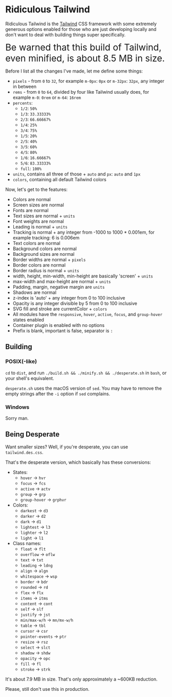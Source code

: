 # Ridiculous Tailwind

Ridiculous Tailwind is the [Tailwind](http://tailwindcss.com/) CSS framework with some extremely generous options enabled for those who are just developing locally and don't want to deal with building things super specifically.

<span style="font-size: 2em">Be warned that this build of Tailwind, even minified, is about 8.5 MB in size.</span>

Before I list all the changes I've made, let me define some things:

- `pixels` - from `0` to `32`, for example `m-0px`: `0px` or `m-32px`: `32px`, any integer in between
- `rems` - from `0` to `64`, divided by four like Tailwind usually does, for example `m-0`: `0rem` or `m-64`: `16rem`
- `percents`:
    - `1/2`: `50%`
    - `1/3`: `33.33333%`
    - `2/3`: `66.66667%`
    - `1/4`: `25%`
    - `3/4`: `75%`
    - `1/5`: `20%`
    - `2/5`: `40%`
    - `3/5`: `60%`
    - `4/5`: `80%`
    - `1/6`: `16.66667%`
    - `5/6`: `83.33333%`
    - `full`: `100%`
- `units`, contains all three of those + `auto` and `px`: `auto` and `1px`
- `colors`, containing all default Tailwind colors

Now, let's get to the features:

- Colors are normal
- Screen sizes are normal
- Fonts are normal
- Text sizes are normal + `units`
- Font weights are normal
- Leading is normal + `units`
- Tracking is normal + any integer from -1000 to 1000 * 0.001em, for example tracking: 6 is 0.006em
- Text colors are normal
- Background colors are normal
- Background sizes are normal
- Border widths are normal + `pixels`
- Border colors are normal
- Border radius is normal + `units`
- width, height, min-width, min-height are basically 'screen' + `units`
- max-width and max-height are normal + `units`
- Padding, margin, negative margin are `units`
- Shadows are normal
- z-index is 'auto' + any integer from 0 to 100 inclusive
- Opacity is any integer divisible by 5 from 0 to 100 inclusive
- SVG fill and stroke are currentColor + `colors`
- All modules have the `responsive`, `hover`, `active`, `focus`, and `group-hover` states enabled
- Container plugin is enabled with no options
- Prefix is blank, important is false, separator is `:`

## Building

### POSIX(-like)

`cd` to `dist`, and run `./build.sh && ./minify.sh && ./desperate.sh` in `bash`, or your shell's equivalent.

`desperate.sh` uses the macOS version of `sed`. You may have to remove the empty strings after the `-i` option if `sed` complains.

### Windows

Sorry man.

## Being Desperate

Want smaller sizes? Well, if you're desperate, you can use `tailwind.des.css`.

That's the desperate version, which basically has these conversions:

- States:
    - `hover` -> `hvr`
    - `focus` -> `fcs`
    - `active` -> `actv`
    - `group` -> `grp`
    - `group-hover` -> `grphvr`
- Colors:
    - `darkest` -> `d3`
    - `darker` -> `d2`
    - `dark` -> `d1`
    - `lightest` -> `l3`
    - `lighter` -> `l2`
    - `light` -> `l1`
- Class names:
    - `float` -> `flt`
    - `overflow` -> `oflw`
    - `text` -> `txt`
    - `leading` -> `ldng`
    - `align` -> `algn`
    - `whitespace` -> `wsp`
    - `border` -> `bdr`
    - `rounded` -> `rd`
    - `flex` -> `flx`
    - `items` -> `itms`
    - `content` -> `cont`
    - `self` -> `slf`
    - `justify` -> `jst`
    - `min/max-w/h` -> `mn/mx-w/h`
    - `table` -> `tbl`
    - `cursor` -> `csr`
    - `pointer-events` -> `ptr`
    - `resize` -> `rsz`
    - `select` -> `slct`
    - `shadow` -> `shdw`
    - `opacity` -> `opc`
    - `fill` -> `fl`
    - `stroke` -> `strk`

It's about 7.9 MB in size. That's only approximately a ~600KB reduction.

Please, still don't use this in production.